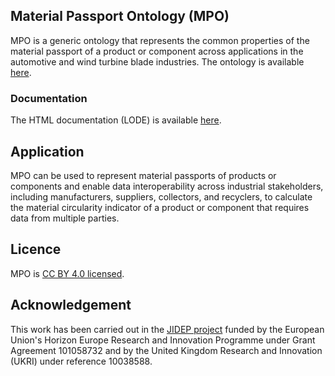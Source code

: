 ## Material Passport Ontology (MPO) ##
MPO is a generic ontology that represents the common properties of the material passport of a product or component across applications in the automotive and wind turbine blade industries. The ontology is available [here](https://raw.githubusercontent.com/TheWorldAvatar/mpo/refs/heads/main/MPO.owl).

### Documentation
The HTML documentation (LODE) is available [here](https://theworldavatar.github.io/mpo).

## Application ##
MPO can be used to represent material passports of products or components and enable data interoperability across industrial stakeholders, including manufacturers, suppliers, collectors, and recyclers, to calculate the material circularity indicator of a product or component that requires data from multiple parties.

## Licence ##

MPO is [CC BY 4.0 licensed](https://creativecommons.org/licenses/by/4.0/).

## Acknowledgement ##
This work has been carried out in the [JIDEP project](https://www.jidep.eu/) funded by the European Union's Horizon Europe Research and Innovation Programme under Grant Agreement 101058732 and by the United Kingdom Research and Innovation (UKRI) under reference 10038588.
